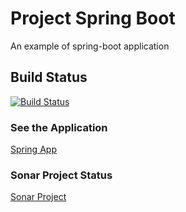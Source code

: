 # Project Spring Boot

An example of spring-boot application

## Build Status

[![Build Status](https://travis-ci.org/pablohenriquemg/spring-ci.svg?branch=master)](https://travis-ci.org/pablohenriquemg/spring-ci)

### See the Application

[Spring App](https://ci-spring-poc.herokuapp.com/)

### Sonar Project Status 

[Sonar Project](https://sonarcloud.io/organizations/pablohenriquemg-github/projects)